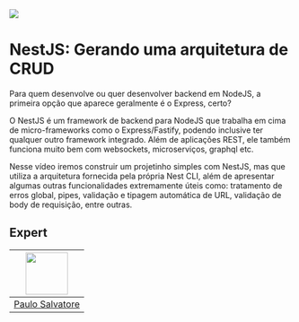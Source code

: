 <img src="https://storage.googleapis.com/golden-wind/experts-club/capa-github.svg" />

# NestJS: Gerando uma arquitetura de CRUD

Para quem desenvolve ou quer desenvolver backend em NodeJS, a primeira opção que aparece geralmente é o Express, certo?

O NestJS é um framework de backend para NodeJS que trabalha em cima de micro-frameworks como o Express/Fastify, podendo inclusive ter qualquer outro framework integrado. Além de aplicações REST, ele também funciona muito bem com websockets, microserviços, graphql etc.

Nesse vídeo iremos construir um projetinho simples com NestJS, mas que utiliza a arquitetura fornecida pela própria Nest CLI, além de apresentar algumas outras funcionalidades extremamente úteis como: tratamento de erros global, pipes, validação e tipagem automática de URL, validação de body de requisição, entre outras.

## Expert

| [<img src="https://avatars.githubusercontent.com/u/7906171?v=4" width="75px;"/>](https://github.com/paulosalvatore) |
| :-: |
|[Paulo Salvatore](https://github.com/paulosalvatore)|
